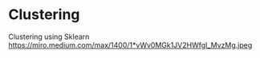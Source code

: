 # Clustering
Clustering using Sklearn
https://miro.medium.com/max/1400/1*vWv0MGk1JV2HWfgI_MvzMg.jpeg
